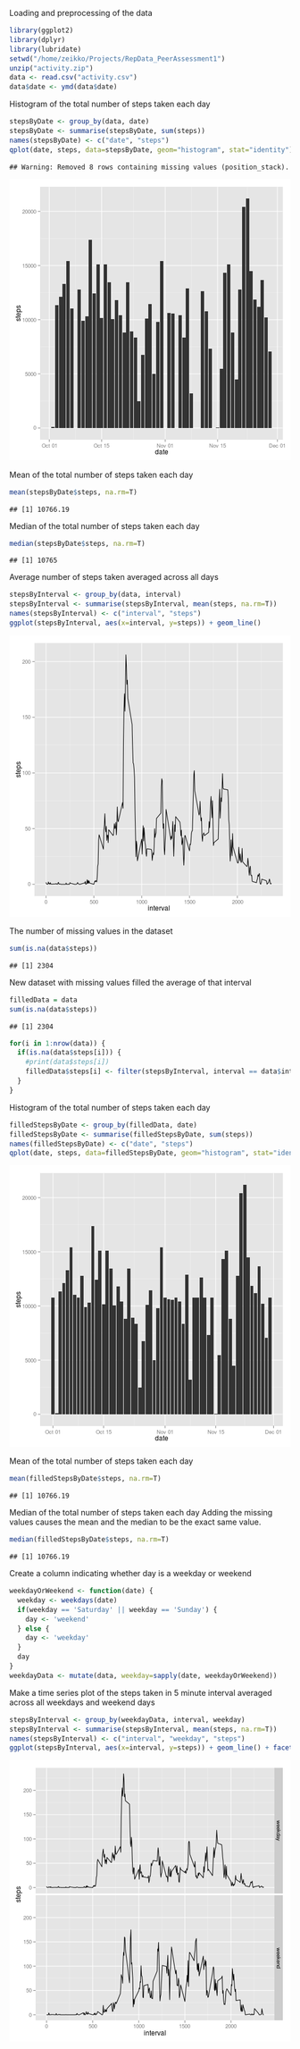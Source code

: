 
Loading and preprocessing of the data

```r
library(ggplot2)
library(dplyr)
library(lubridate)
setwd("/home/zeikko/Projects/RepData_PeerAssessment1")
unzip("activity.zip")
data <- read.csv("activity.csv")
data$date <- ymd(data$date)
```

Histogram of the total number of steps taken each day

```r
stepsByDate <- group_by(data, date)
stepsByDate <- summarise(stepsByDate, sum(steps))
names(stepsByDate) <- c("date", "steps")
qplot(date, steps, data=stepsByDate, geom="histogram", stat="identity")
```

```
## Warning: Removed 8 rows containing missing values (position_stack).
```

![plot of chunk unnamed-chunk-2](figure/unnamed-chunk-2-1.png) 

Mean of the total number of steps taken each day

```r
mean(stepsByDate$steps, na.rm=T)
```

```
## [1] 10766.19
```

Median of the total number of steps taken each day

```r
median(stepsByDate$steps, na.rm=T)
```

```
## [1] 10765
```

Average number of steps taken averaged across all days

```r
stepsByInterval <- group_by(data, interval)
stepsByInterval <- summarise(stepsByInterval, mean(steps, na.rm=T))
names(stepsByInterval) <- c("interval", "steps")
ggplot(stepsByInterval, aes(x=interval, y=steps)) + geom_line()
```

![plot of chunk unnamed-chunk-5](figure/unnamed-chunk-5-1.png) 

The number of missing values in the dataset

```r
sum(is.na(data$steps))
```

```
## [1] 2304
```

New dataset with missing values filled the average of that interval

```r
filledData = data
sum(is.na(data$steps))
```

```
## [1] 2304
```

```r
for(i in 1:nrow(data)) {
  if(is.na(data$steps[i])) {
    #print(data$steps[i])
    filledData$steps[i] <- filter(stepsByInterval, interval == data$interval[i])$steps
  }
}
```

Histogram of the total number of steps taken each day

```r
filledStepsByDate <- group_by(filledData, date)
filledStepsByDate <- summarise(filledStepsByDate, sum(steps))
names(filledStepsByDate) <- c("date", "steps")
qplot(date, steps, data=filledStepsByDate, geom="histogram", stat="identity")
```

![plot of chunk unnamed-chunk-8](figure/unnamed-chunk-8-1.png) 

Mean of the total number of steps taken each day

```r
mean(filledStepsByDate$steps, na.rm=T)
```

```
## [1] 10766.19
```

Median of the total number of steps taken each day
Adding the missing values causes the mean and the median to be the exact same value.

```r
median(filledStepsByDate$steps, na.rm=T)
```

```
## [1] 10766.19
```

Create a column indicating whether day is a weekday or weekend

```r
weekdayOrWeekend <- function(date) {
  weekday <- weekdays(date)
  if(weekday == 'Saturday' || weekday == 'Sunday') {
    day <- 'weekend'
  } else {
    day <- 'weekday'
  }
  day
}
weekdayData <- mutate(data, weekday=sapply(date, weekdayOrWeekend))
```

Make a time series plot of the steps taken in 5 minute interval averaged across all weekdays and weekend days

```r
stepsByInterval <- group_by(weekdayData, interval, weekday)
stepsByInterval <- summarise(stepsByInterval, mean(steps, na.rm=T))
names(stepsByInterval) <- c("interval", "weekday", "steps")
ggplot(stepsByInterval, aes(x=interval, y=steps)) + geom_line() + facet_grid(weekday ~ .)
```

![plot of chunk unnamed-chunk-12](figure/unnamed-chunk-12-1.png) 



